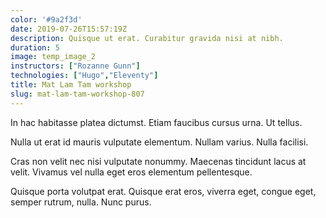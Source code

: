 ```yaml
---
color: '#9a2f3d'
date: 2019-07-26T15:57:19Z
description: Quisque ut erat. Curabitur gravida nisi at nibh.
duration: 5
image: temp_image_2
instructors: ["Rozanne Gunn"]
technologies: ["Hugo","Eleventy"]
title: Mat Lam Tam workshop
slug: mat-lam-tam-workshop-807
---
```

In hac habitasse platea dictumst. Etiam faucibus cursus urna. Ut tellus.

Nulla ut erat id mauris vulputate elementum. Nullam varius. Nulla facilisi.

Cras non velit nec nisi vulputate nonummy. Maecenas tincidunt lacus at velit. Vivamus vel nulla eget eros elementum pellentesque.

Quisque porta volutpat erat. Quisque erat eros, viverra eget, congue eget, semper rutrum, nulla. Nunc purus.
